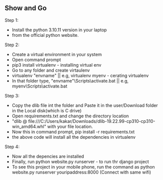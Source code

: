 ## Show and Go

Step 1:
  * Install the python 3.10.11 version in your laptop
  * from the official python website.


Step 2:
  * Create a virtual environment in your system
  * Open command prompt
  * pip3 install virtualenv - installing virtual env
  * Go to any folder and create virtaulenv
  * virtualenv "envname" || e.g, virtualenv myenv - cerating virtualenv
  * In that folder type, "envname"\Scripts\activate.bat || e.g, myenv\Scripts\activate.bat


Step 3:
   * Copy the dlib file int the folder and Paste it in the user/Download folder in the Local disk(which is C drive)
   * Open requirements.txt and change the directory location
   * "dlib @ file:///C:/Users/kakar/Downloads/dlib-19.22.99-cp310-cp310-win_amd64.whl" with your file location.
   * Now this in command prompt, pip install -r requirements.txt
   * the above code will install all the dependencies in virtualenv


Step 4:
   * Now all the depencies are installed
   * Finally, run python website.py runserver - to run thr django project
   * To see this project in your mobile phone, run the command as python website.py runserver youripaddress:8000 (Connect with same wifi)
